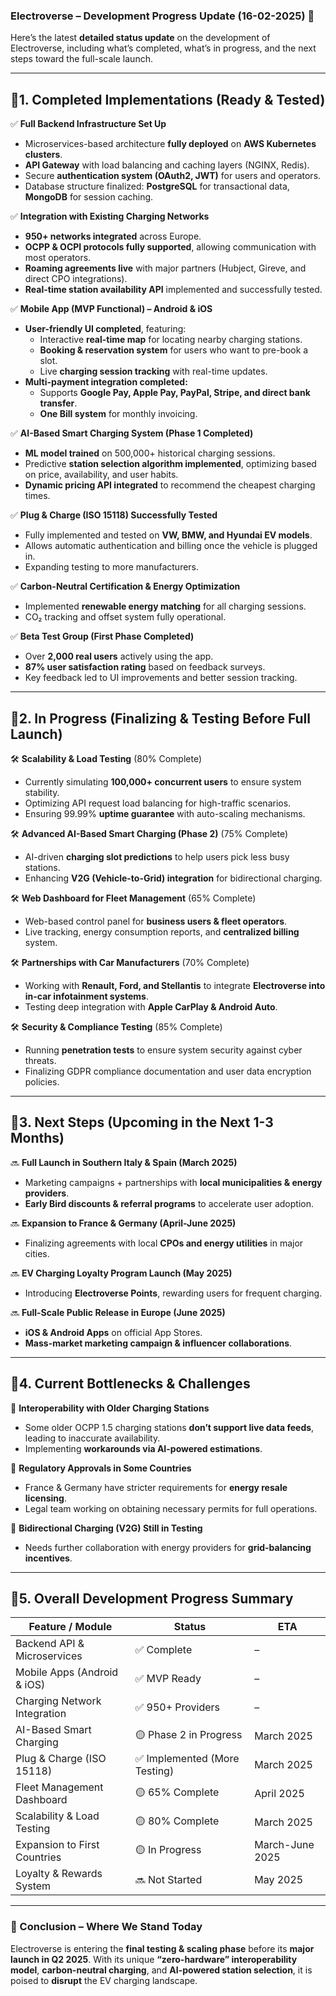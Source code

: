 ### **Electroverse – Development Progress Update (16-02-2025)** 🚀  

Here’s the latest **detailed status update** on the development of Electroverse, including what’s completed, what’s in progress, and the next steps toward the full-scale launch.  

---

## **🔹1. Completed Implementations (Ready & Tested)**  

✅ **Full Backend Infrastructure Set Up**  
- Microservices-based architecture **fully deployed** on **AWS Kubernetes clusters**.  
- **API Gateway** with load balancing and caching layers (NGINX, Redis).  
- Secure **authentication system (OAuth2, JWT)** for users and operators.  
- Database structure finalized: **PostgreSQL** for transactional data, **MongoDB** for session caching.  

✅ **Integration with Existing Charging Networks**  
- **950+ networks integrated** across Europe.  
- **OCPP & OCPI protocols fully supported**, allowing communication with most operators.  
- **Roaming agreements live** with major partners (Hubject, Gireve, and direct CPO integrations).  
- **Real-time station availability API** implemented and successfully tested.  

✅ **Mobile App (MVP Functional) – Android & iOS**  
- **User-friendly UI completed**, featuring:  
  - Interactive **real-time map** for locating nearby charging stations.  
  - **Booking & reservation system** for users who want to pre-book a slot.  
  - Live **charging session tracking** with real-time updates.  
- **Multi-payment integration completed:**  
  - Supports **Google Pay, Apple Pay, PayPal, Stripe, and direct bank transfer**.  
  - **One Bill system** for monthly invoicing.  

✅ **AI-Based Smart Charging System (Phase 1 Completed)**  
- **ML model trained** on 500,000+ historical charging sessions.  
- Predictive **station selection algorithm implemented**, optimizing based on price, availability, and user habits.  
- **Dynamic pricing API integrated** to recommend the cheapest charging times.  

✅ **Plug & Charge (ISO 15118) Successfully Tested**  
- Fully implemented and tested on **VW, BMW, and Hyundai EV models**.  
- Allows automatic authentication and billing once the vehicle is plugged in.  
- Expanding testing to more manufacturers.  

✅ **Carbon-Neutral Certification & Energy Optimization**  
- Implemented **renewable energy matching** for all charging sessions.  
- CO₂ tracking and offset system fully operational.  

✅ **Beta Test Group (First Phase Completed)**  
- Over **2,000 real users** actively using the app.  
- **87% user satisfaction rating** based on feedback surveys.  
- Key feedback led to UI improvements and better session tracking.  

---

## **🔹2. In Progress (Finalizing & Testing Before Full Launch)**  

🛠 **Scalability & Load Testing** (80% Complete)  
- Currently simulating **100,000+ concurrent users** to ensure system stability.  
- Optimizing API request load balancing for high-traffic scenarios.  
- Ensuring 99.99% **uptime guarantee** with auto-scaling mechanisms.  

🛠 **Advanced AI-Based Smart Charging (Phase 2)** (75% Complete)  
- AI-driven **charging slot predictions** to help users pick less busy stations.  
- Enhancing **V2G (Vehicle-to-Grid) integration** for bidirectional charging.  

🛠 **Web Dashboard for Fleet Management** (65% Complete)  
- Web-based control panel for **business users & fleet operators**.  
- Live tracking, energy consumption reports, and **centralized billing** system.  

🛠 **Partnerships with Car Manufacturers** (70% Complete)  
- Working with **Renault, Ford, and Stellantis** to integrate **Electroverse into in-car infotainment systems**.  
- Testing deep integration with **Apple CarPlay & Android Auto**.  

🛠 **Security & Compliance Testing** (85% Complete)  
- Running **penetration tests** to ensure system security against cyber threats.  
- Finalizing GDPR compliance documentation and user data encryption policies.  

---

## **🔹3. Next Steps (Upcoming in the Next 1-3 Months)**  

🔜 **Full Launch in Southern Italy & Spain (March 2025)**  
- Marketing campaigns + partnerships with **local municipalities & energy providers**.  
- **Early Bird discounts & referral programs** to accelerate user adoption.  

🔜 **Expansion to France & Germany (April-June 2025)**  
- Finalizing agreements with local **CPOs and energy utilities** in major cities.  

🔜 **EV Charging Loyalty Program Launch (May 2025)**  
- Introducing **Electroverse Points**, rewarding users for frequent charging.  

🔜 **Full-Scale Public Release in Europe (June 2025)**  
- **iOS & Android Apps** on official App Stores.  
- **Mass-market marketing campaign & influencer collaborations**.  

---

## **🔹4. Current Bottlenecks & Challenges**  

🚧 **Interoperability with Older Charging Stations**  
- Some older OCPP 1.5 charging stations **don’t support live data feeds**, leading to inaccurate availability.  
- Implementing **workarounds via AI-powered estimations**.  

🚧 **Regulatory Approvals in Some Countries**  
- France & Germany have stricter requirements for **energy resale licensing**.  
- Legal team working on obtaining necessary permits for full operations.  

🚧 **Bidirectional Charging (V2G) Still in Testing**  
- Needs further collaboration with energy providers for **grid-balancing incentives**.  

---

## **🔹5. Overall Development Progress Summary**  

**Feature / Module** | **Status** | **ETA**  
--- | --- | ---  
Backend API & Microservices | ✅ Complete | –  
Mobile Apps (Android & iOS) | ✅ MVP Ready | –  
Charging Network Integration | ✅ 950+ Providers | –  
AI-Based Smart Charging | 🟡 Phase 2 in Progress | March 2025  
Plug & Charge (ISO 15118) | ✅ Implemented (More Testing) | March 2025  
Fleet Management Dashboard | 🟡 65% Complete | April 2025  
Scalability & Load Testing | 🟡 80% Complete | March 2025  
Expansion to First Countries | 🟡 In Progress | March-June 2025  
Loyalty & Rewards System | 🔜 Not Started | May 2025  

---

### **📌 Conclusion – Where We Stand Today**
Electroverse is entering the **final testing & scaling phase** before its **major launch in Q2 2025**. With its unique **“zero-hardware” interoperability model**, **carbon-neutral charging**, and **AI-powered station selection**, it is poised to **disrupt** the EV charging landscape.